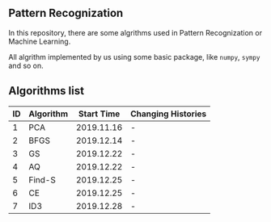 ## Pattern Recognization

In this repository, there are some algrithms used in Pattern Recognization or Machine Learning.  

All algrithm implemented by us using some basic package, like `numpy`, `sympy` and so on.  

## Algorithms list

| ID | Algorithm | Start Time | Changing Histories |
| -- | --------- | ---------- | ------------------ |
| 1  | PCA       | 2019.11.16 | - |
| 2  | BFGS      | 2019.12.14 | - |
| 3  | GS      | 2019.12.22 | - |
| 4  | AQ      | 2019.12.22 | - |
| 5  | Find-S      | 2019.12.25 | - |
| 6  | CE      | 2019.12.25 | - |
| 7  | ID3      | 2019.12.28 | - |

